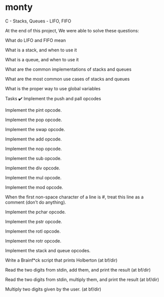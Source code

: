 # monty
C - Stacks, Queues - LIFO, FIFO


At the end of this project, We were able to solve these questions:

What do LIFO and FIFO mean

What is a stack, and when to use it

What is a queue, and when to use it

What are the common implementations of stacks and queues

What are the most common use cases of stacks and queues

What is the proper way to use global variables


Tasks ✔️
Implement the push and pall opcodes

Implement the pint opcode.

Implement the pop opcode.

Implement the swap opcode.

Implement the add opcode.

Implement the nop opcode.

Implement the sub opcode.

Implement the div opcode.

Implement the mul opcode.

Implement the mod opcode.

When the first non-space character of a line is #, treat this line as a comment (don’t do anything).

Implement the pchar opcode.

Implement the pstr opcode.

Implement the rotl opcode.

Implement the rotr opcode.

Implement the stack and queue opcodes.

Write a Brainf*ck script that prints Holberton (at bf/dir)

Read the two digits from stdin, add them, and print the result (at bf/dir)

Read the two digits from stdin, multiply them, and print the result (at bf/dir)

Multiply two digits given by the user. (at bf/dir)
